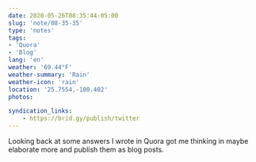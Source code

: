 ```yaml
---
date: 2020-05-26T08:35:44-05:00
slug: 'note/08-35-35'
type: 'notes'
tags:
- 'Quora'
- 'Blog'
lang: 'en'
weather: '69.44°F'
weather-summary: 'Rain'
weather-icon: 'rain'
location: '25.7554,-100.402'
photos:

syndication_links:
    - https://brid.gy/publish/twitter
---
```

Looking back at some answers I wrote in Quora got me thinking in maybe elaborate more and publish them as blog posts.  